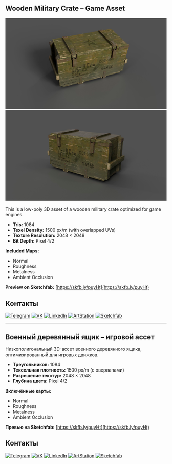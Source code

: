 ## Wooden Military Crate – Game Asset

![Project Preview](https://github.com/RgAnna/wooden_military_crate/blob/main/Renders/Render_box1.png)  
![Project Preview](https://github.com/RgAnna/wooden_military_crate/blob/main/Renders/Render_box2.png)

This is a low-poly 3D asset of a wooden military crate optimized for game engines.

- **Tris:** 1084  
- **Texel Density:** 1500 px/m (with overlapped UVs)  
- **Texture Resolution:** 2048 × 2048  
- **Bit Depth:** Pixel 4/2  

**Included Maps:**  
- Normal  
- Roughness  
- Metalness  
- Ambient Occlusion  


__Preview on Sketchfab:__ [https://skfb.ly/puyHt](https://skfb.ly/puyHt)  

## Контакты

[![Telegram](https://img.shields.io/badge/-Telegram-2CA5E0?style=flat&logo=telegram&logoColor=white)](https://t.me/RgAnna_Art)
[![VK](https://img.shields.io/badge/-VK-4C75A3?style=flat&logo=vk&logoColor=white)](https://vk.com/rganna_art)
[![LinkedIn](https://img.shields.io/badge/-LinkedIn-0077B5?style=flat&logo=linkedin&logoColor=white)](https://www.linkedin.com/in/anna-rogova-487090370/)
[![ArtStation](https://img.shields.io/badge/-ArtStation-13AFF0?style=flat&logo=artstation&logoColor=white)](https://www.artstation.com/rganna)
[![Sketchfab](https://img.shields.io/badge/-Sketchfab-000000?style=flat&logo=sketchfab&logoColor=white)](https://sketchfab.com/RgAnna)


---

## Военный деревянный ящик – игровой ассет

Низкополигональный 3D-ассет военного деревянного ящика, оптимизированный для игровых движков.

- **Треугольников:** 1084  
- **Тексельная плотность:** 1500 px/m (с оверлапами)  
- **Разрешение текстур:** 2048 × 2048  
- **Глубина цвета:** Pixel 4/2  

**Включённые карты:**  
- Normal  
- Roughness  
- Metalness  
- Ambient Occlusion  


__Превью на Sketchfab:__ [https://skfb.ly/puyHt](https://skfb.ly/puyHt)  

## Контакты

[![Telegram](https://img.shields.io/badge/-Telegram-2CA5E0?style=flat&logo=telegram&logoColor=white)](https://t.me/RgAnna_Art)
[![VK](https://img.shields.io/badge/-VK-4C75A3?style=flat&logo=vk&logoColor=white)](https://vk.com/rganna_art)
[![LinkedIn](https://img.shields.io/badge/-LinkedIn-0077B5?style=flat&logo=linkedin&logoColor=white)](https://www.linkedin.com/in/anna-rogova-487090370/)
[![ArtStation](https://img.shields.io/badge/-ArtStation-13AFF0?style=flat&logo=artstation&logoColor=white)](https://www.artstation.com/rganna)
[![Sketchfab](https://img.shields.io/badge/-Sketchfab-000000?style=flat&logo=sketchfab&logoColor=white)](https://sketchfab.com/RgAnna)

